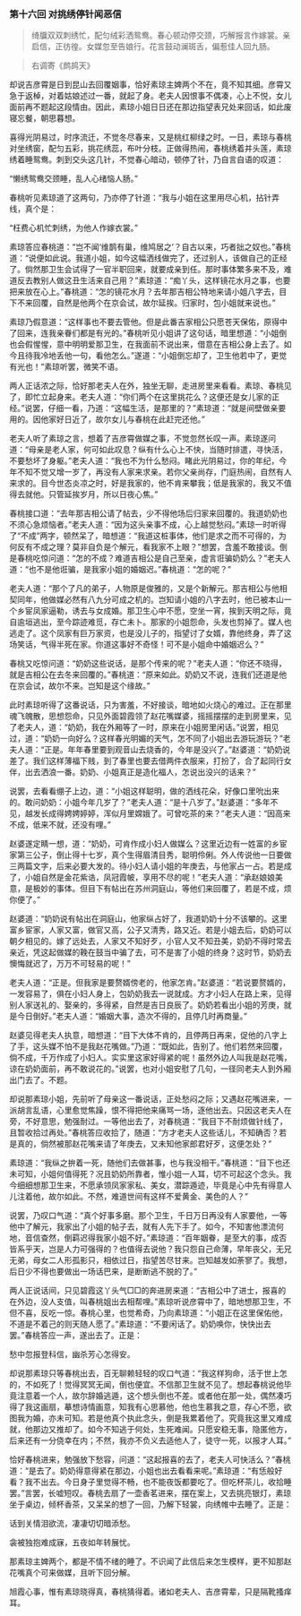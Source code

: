 <script type="text/javascript">
    var head = document.getElementsByTagName('head')[0];
    cssURL = '/public/article_1.css';
    linkTag = document.createElement('link');
    linkTag.href = cssURL;
    linkTag.setAttribute('type','text/css');
    linkTag.setAttribute('rel','stylesheet');
    head.appendChild(linkTag);
</script>
### 第十六回 对挑绣停针闻恶信

> 绮牖双双刺绣忙，配匀绒彩洒鸳鸯。春心顿动停交颈，巧解报言作嫁裳。亲启信，正彷徨。女媒忽至告娘行。花言鼓动澜斑舌，偏惹佳人回九肠。

> 右调寄《鹧鸪天》

却说吉彦霄是日到昆山去回覆姻事，恰好素琼主婢两个不在，竟不知其细。彦霄又急于返棹，对着姑娘述过一番，就起了身。老夫人因恨事不偶凑，心上不悦，女儿面前再不题起这段情由。因此，素琼小姐日日还在那边指望表兄处来回话，如此废寝忘餐，朝思暮想。

喜得光阴易过，时序流迁，不觉冬尽春来，又是桃红柳绿之时。一日，素琼与春桃对坐绣窗，配匀五彩，挑花绣蕊，布叶分枝。正做得热闹，春桃绣着并头莲，素琼绣着睡鸳鸯。刺到交头这几针，不觉春心暗动，顿停了针，乃自言自语的叹道：

“懒绣鸳鸯交颈睡，乱人心绪恼人肠。”

春桃听见素琼道了这两句，乃亦停了针道：“我与小姐在这里用尽心机，拈针弄线，真个是：

“枉费心机忙刺绣，为他人作嫁衣裳。”

素琼答应春桃道：“岂不闻‘维鹊有巢，维鸠居之’？自古以来，巧者拙之奴也。”春桃道：“说便如此说。我道小姐，如今这幅洒线做完了，还过别人，该做自己的正经了。倘然那卫生会试得了一官半职回来，就要成亲到任。那时事体繁多来不及，难道反去教别人做这丑生活来自己用？”素琼道：“痴丫头，这样镜花水月之事，也要把来放在心上。”春桃道：“怎的镜花水月？去年那吉相公特地来请小姐八字去，目下不来回覆，自然是他两个在京会试，故尔延挨。归家时，包小姐就来说也。”

素琼乃假意道：“这样事也不要去管他。但是此番吉家相公只愿苍天保佑，原得中了回来，连我亲眷们都是有光的。”春桃听见小姐讲了这句话，暗里想道：“小姐倒也会假惺惺，意中明明爱那卫生，在我面前不说出来，借意在吉相公身上去了。如今且待我冷地丢他一句，看他怎么。”遂道：“小姐倒忘却了，卫生他若中了，更觉有光也！”素琼听罢，微笑不语。

两人正话浓之际，恰好那老夫人在外，独坐无聊，走进房里来看看。素琼、春桃见了，即忙立起身来。老夫人道：“你们两个在这里挑花么？这便还是女儿家的正经。”说罢，仔细一看，乃道：“这幅生活，是那里的？”素琼道：“就是间壁做亲要用的。因他家好日近了，故尔女儿与春桃在此赶完还他。”

老夫人听了素琼之言，想着了吉彦霄做媒之事，不觉忽然长叹一声。素琼遂问道：“母亲是老人家，何可如此叹息？纵有什么心上不快，当随时排遣，寻快活，不要愁坏了身躯。”老夫人道：“我也不为什么愁闷。睹此光阴易过，你的年纪，今年不知不觉又增一岁了，再没有人家来求亲。若你父亲尚存，门庭热闹，自然有人来求的。目今世态炎凉之时，好是我家的，他不肯来攀我；低是我家的，我又不值得去就他。只管延挨岁月，所以日夜心焦。”

春桃接口道：“去年那吉相公请了帖去，少不得他场后归家来回覆的。我道奶奶也不须心急烦恼者。”老夫人道：“因为这头亲事不成，心上越觉愁闷。”素琼一时听得了“不成”两字，顿然呆了，暗想道：“我道这桩事体，他们是求之而不可得的，为何反有不成之理？莫非自负是个解元，看我家不上眼？”想罢，含羞不敢接谈。倒是春桃吃惊问道：“怎的不成？难道吉相公是自己至亲，虚言诳骗奶奶么？”老夫人道：“也不是他诳骗，是我家小姐的婚姻迟。”春桃道：“怎的呢？”

老夫人道：“那个了凡的弟子，人物原是俊雅的，又是个新解元。那吉相公与他相契同年，他做媒必然有八九分可成之机的。岂知请小姐的八字去时，他已被本山一个乡宦凤家逼勒，诱去与女成婚。那卫生心中不愿，空坐一宵，挨到天明之际，竟自逾垣逃出，至今踪迹难觅，存亡未卜。那家的小姐怨命，头发也剪掉了。媒人也逃走了。这个凤家有巨万家资，也是没儿子的，指望讨了女婿，靠他终身，弄了这场笑话，气得半死在家。你道这事好不奇怪！可不是小姐命中婚姻迟么？”

春桃又吃惊问道：“奶奶这些说话，是那个传来的呢？”老夫人道：“你还不晓得，就是吉相公在去冬来回覆的。”春桃道：“原来如此。奶奶又不说，连我们还道是他在京会试，故尔不来。岂知是这个缘故。”

此时素琼听得了这番说话，只为害羞，不好接谈，暗地如火烧心的难过。正在那里魂飞魄散，思想怨命，只见外面碧霞领了赵花嘴媒婆，摇摇摆摆的走到房里来，见了老夫人，道：“奶奶，我在外厢等了一时，原来在小姐房里闲话。”说罢，相见过，道：“奶奶一向好么？这样春光明媚的天气，怎不同了小姐出去游玩游玩？”老夫人道：“正是。年年春里要到观音山去烧香的，今年是没兴了。”赵婆道：“奶奶说差了。我们这样薄福下贱，到了春里也要去借两件衣服来，打扮了，合了起同行女伴，出去洒浪一番。奶奶、小姐真正是造化福人，怎说出没兴的话来？”

说罢，去看看绷子上边，道：“小姐这样聪明，做的洒线花朵，好像口里吮出来的。敢问奶奶：小姐今年几岁了？”老夫人道：“是十八岁了。”赵婆道：“多年不见，越发长成得娉娉婷婷，浑似月里嫦娥了。可曾吃茶的来？”老夫人道：“因高来不成，低来不就，还没有哩。”

赵婆遂定睛一想，道：“奶奶，可肯作成小妇人做媒么？这里近边有一姓富的乡宦家第三公子，倒止得十七岁，真个生得眉清目秀，聪明伶俐。外人传说他一日要做三两篇文字，后来必要大发的。待小妇人请小姐的年庚去，与他家占一占。若是成了，小姐自然是金花紫诰，凤冠霞帔，享用不尽的呢！”老夫人道：“承赵娘娘美意，是极妙的事体。但目下有帖出在苏州洞庭山，等他们来回覆了，若是不成，烦你便了。”

赵婆道：“奶奶说有帖出在洞庭山，他家纵占好了，我道奶奶十分不该攀的。这里富乡宦家，人家又富，做官又高，公子又清秀，路又近。若是小姐去后，奶奶可以朝夕相见的。嫁了远处去，人家又不知好歹，小官人又不知丑美，奶奶不得时常去亲近，凭这起做媒的鞔在鼓当中骗了去，可不是害了小姐的终身？这时节，奶奶去懊悔就迟了，万万不可轻易的呢！”

老夫人道：“正是。但我家是要赘婿傍老的，他家怎肯。”赵婆道：“若说要赘婿的，一发容易了，俱在小妇人身上，包奶奶我去一说就成。方才小妇人在路上来，见得别人家送礼的、娶亲的，多得紧，自然是吉日良辰了。奶奶若看出小姐的芳庚，就是今日倒好。”老夫人道：“婚姻大事，造次不得的，且停几时再商量。”

赵婆见得老夫人执意，暗想道：“目下大体不肯的，且停两日再来，促他的八字上了手，这头媒不怕不是我赵花嘴做。”乃道：“既如此，告别了。他们若然来回覆，倘不成，千万作成了小妇人。实实里这家好得紧的呢！虽然外边人叫我是赵花嘴，谅在奶奶面前，再不敢说花的。”说罢，也对小姐安慰了几句，一径同老夫人到外厢出门去了。不题。

却说那素琼小姐，先前听了母亲这一番说话，正处愁闷之际；又遇赵花嘴进来，一派胡言乱语，心里愈觉焦躁，恨不得把他来痛骂一场，逐他出去。只因这老夫人在旁，不好意思，勉强耐过。一等他出去了，对春桃道：“我目下不耐烦做针线了，且暂收拾过再处。”春桃答应收拾了，随道：“方才老夫人这些话儿，不知确否？若是真的，倘然被那赵花嘴来请了年庚去，又未知他家郎君好歹，这便怎处？”

素琼道：“我纵之拚着一死，随他们去做甚事，也与我没相干。”春桃道：“目下也还未可知，小姐何值得死？况且奶奶所靠者，惟小姐一人耳，切不可起这个念头。我今细细想那卫生来，不愿承领凤家家私、美女，潜踪遁迹，毕竟是心中先有得意人儿注着他，故尔如此。不然，难道世间有这样不爱黄金、美色的人？”

说罢，乃叹口气道：“真个好事多磨。那个卫生，千日万日再没有人家要他，一等他中了解元，我家出了小姐的帖子去，就有人先下手了。如今，不知害他漂流何地，音信查然，倒羁迟得我家小姐不好。”素琼道：“百年姻眷，是至大的事，成否皆系乎天，岂是人力可强得的？也值得去说他？我只怨自己命薄，早年丧父，无兄无弟，母女二人形孤影只，相依过日，指望苦尽甘来。岂知越发如荼寥了。我想，后日少不得也要做出一场话巴来，是断断逃不脱的了。”

两人正说话间，只见碧霞这丫头气□□的奔进房来道：“吉相公中了进士，报喜的在外边，没人支值，叫春桃姐出去相帮哩。”素琼听说彦霄中了，暗地想那卫生，不但不喜，反吃一惊。春桃心里，也觉希奇，乃向素琼道：“小姐正在这里保佑他，不道是不着己的则天随人愿了。”素琼道：“不要闲话了。奶奶唤你，快快出去罢。”春桃答应一声，遂出去了。正是：

愁中忽报登科信，幽杀芳心怎得安。

却说那素琼只等春桃出去，百无聊赖轻轻的叹口气道：“我这样狗命，活于世上怎的，不如死了！觉得冥冥无闻，倒也便宜。不信那卫生就不见了。想起春桃说他毕竟注意着一个人，故尔辞婚逃遁，这个想头倒也不差。或者他在那一处，偶然凑巧得了我这画扇，摹想诗情画意，知我有心思慕他，他也生慕我之意，存心不愿，欲图我为婚，亦未可知。若是他真个执此念头，倒是我累着他了。究竟我这里又难成就，他那边又推却了。如今不知逃于何处，生死难闻。只愿安稳无事，隐匿他方，后来还有一分侥幸在内；不然，我亦不负义去适他人了，徒守一死，以报才人耳。”

恰好春桃进来，勉强放下愁容，问道：“这起报喜的去了，老夫人可快活么？”春桃道：“是去了。奶奶得意得紧在那边，小姐也出去看看来呢。”素琼道：“有恁般好看？我不出去。今日身子里觉得不畅，也不能夜饭都要吃了。但吃杯茶儿，收拾睡罢。”言罢，长嘘短叹。春桃去扇了一壶香茗进来，摆在案上，又去挑亮银灯，素琼坐于桌边，倾杯香茶，又呆呆的想了一回，乃解下轻裳，向绣帷中去睡了。正是：

话到关情泪欲流，凄凄切切暗添愁。

衾被独抱难成寐，五夜如年转展忧。

那素琼主婢两个，都是不情不绪的睡了。不识闻了此信后来怎生模样，更不知那赵花嘴真个可来做媒，且听下回分解。

旭霞心事，惟有素琼晓得真，春桃猜得着。诸如老夫人、吉彦霄辈，只是隔靴搔痒耳。